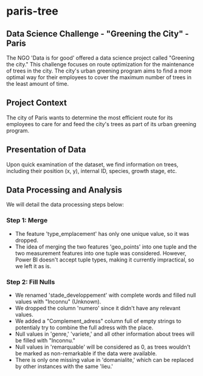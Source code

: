 # paris-tree

## Data Science Challenge - "Greening the City" - Paris

The NGO 'Data is for good' offered a data science project called "Greening the city." This challenge focuses on route optimization for the maintenance of trees in the city. The city's urban greening program aims to find a more optimal way for their employees to cover the maximum number of trees in the least amount of time.

## Project Context

The city of Paris wants to determine the most efficient route for its employees to care for and feed the city's trees as part of its urban greening program.

## Presentation of Data

Upon quick examination of the dataset, we find information on trees, including their position (x, y), internal ID, species, growth stage, etc.

## Data Processing and Analysis

We will detail the data processing steps below:

### Step 1: Merge 

- The feature 'type_emplacement' has only one unique value, so it was dropped.
- The idea of merging the two features 'geo_points' into one tuple and the two measurement features into one tuple was considered. 
  However, Power BI doesn't accept tuple types, making it currently impractical, so we left it as is.

### Step 2: Fill Nulls 

- We renamed 'stade_developpement' with complete words and filled null values with "Inconnu" (Unknown).
- We dropped the column 'numero' since it didn't have any relevant values.
- We added a "Complement_adress" column full of empty strings to potentialy try to combine the full adress with the place.
- Null values in 'genre,' 'variete,' and all other information about trees will be filled with "Inconnu."
- Null values in 'remarquable' will be considered as 0, as trees wouldn't be marked as non-remarkable if the data were available.
- There is only one missing value in 'domanialite,' which can be replaced by other instances with the same 'lieu.'

